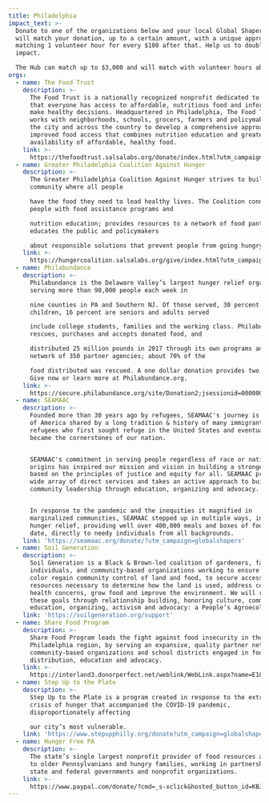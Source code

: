 ```yaml
---
title: Philadelphia
impact_text: >-
  Donate to one of the organizations below and your local Global Shapers Hub
  will match your donation, up to a certain amount, with a unique approach of
  matching 1 volunteer hour for every $100 after that. Help us to double your
  impact.

  The Hub can match up to $3,000 and will match with volunteer hours above that.
orgs:
  - name: The Food Trust
    description: >-
      The Food Trust is a nationally recognized nonprofit dedicated to ensuring
      that everyone has access to affordable, nutritious food and information to
      make healthy decisions. Headquartered in Philadelphia, The Food Trust
      works with neighborhoods, schools, grocers, farmers and policymakers in
      the city and across the country to develop a comprehensive approach to
      improved food access that combines nutrition education and greater
      availability of affordable, healthy food.
    link: >-
      https://thefoodtrust.salsalabs.org/donate/index.html?utm_campaign=globalsshapers
  - name: Greater Philadelphia Coalition Against Hunger
    description: >-
      The Greater Philadelphia Coalition Against Hunger strives to build a
      community where all people

      have the food they need to lead healthy lives. The Coalition connects
      people with food assistance programs and

      nutrition education; provides resources to a network of food pantries; and
      educates the public and policymakers

      about responsible solutions that prevent people from going hungry.
    link: >-
      https://hungercoalition.salsalabs.org/give/index.html?utm_campaign=globalsshapers
  - name: Philabundance
    description: >-
      Philabundance is the Delaware Valley’s largest hunger relief organization,
      serving more than 90,000 people each week in

      nine counties in PA and Southern NJ. Of those served, 30 percent are
      children, 16 percent are seniors and adults served

      include college students, families and the working class. Philabundance
      rescues, purchases and accepts donated food, and

      distributed 25 million pounds in 2017 through its own programs and a
      network of 350 partner agencies; about 70% of the

      food distributed was rescued. A one dollar donation provides two meals –
      Give now or learn more at Philabundance.org.
    link: >-
      https://secure.philabundance.org/site/Donation2;jsessionid=00000000.app30122a?df_id=6318&mfc_pref=T&6318.donation=form1&NONCE_TOKEN=AED003904F79A1B9F8E7B3F599B56AF2&utm_campaign=globalshapers
  - name: SEAMAAC
    description: >-
      Founded more than 30 years ago by refugees, SEAMAAC's journey is a story
      of America shared by a long tradition & history of many immigrants &
      refugees who first sought refuge in the United States and eventually
      became the cornerstones of our nation.


      SEAMAAC's commitment in serving people regardless of race or national
      origins has inspired our mission and vision in building a stronger society
      based on the principles of justice and equity for all. SEAMAAC provides a
      wide array of direct services and takes an active approach to building
      community leadership through education, organizing and advocacy.


      In response to the pandemic and the inequities it magnified in
      marginalized communities, SEAMAAC stepped up in multiple ways, including
      hunger relief, providing well over 400,000 meals and boxes of food to
      date, directly to needy individuals from all backgrounds.
    link: 'https://seamaac.org/donate/?utm_campaign=globalshapers'
  - name: Soil Generation
    description: >-
      Soil Generation is a Black & Brown-led coalition of gardeners, farmers,
      individuals, and community-based organizations working to ensure people of
      color regain community control of land and food, to secure access to the
      resources necessary to determine how the land is used, address community
      health concerns, grow food and improve the environment. We will reach
      these goals through relationship building, honoring culture, community
      education, organizing, activism and advocacy: a People’s Agroecology.
    link: 'https://soilgeneration.org/support'
  - name: Share Food Program
    description: >-
      Share Food Program leads the fight against food insecurity in the
      Philadelphia region, by serving an expansive, quality partner network of
      community-based organizations and school districts engaged in food
      distribution, education and advocacy.
    link: >-
      https://interland3.donorperfect.net/weblink/WebLink.aspx?name=E187995&id=12&utm_campaign=globalsshapers
  - name: Step Up to the Plate
    description: >-
      Step Up to the Plate is a program created in response to the extreme
      crisis of hunger that accompanied the COVID-19 pandemic,
      disproportionately affecting

      our city’s most vulnerable.
    link: 'https://www.stepupphilly.org/donate?utm_campaign=globalshapers'
  - name: Hunger Free PA
    description: >-
      The state’s single largest nonprofit provider of food resources and meals
      to older Pennsylvanians and hungry families, working in partnership with
      state and federal governments and nonprofit organizations.
    link: >-
      https://www.paypal.com/donate/?cmd=_s-xclick&hosted_button_id=KBJ7L2XFZ83MW&utm_campaign=globalshapers
---
```

